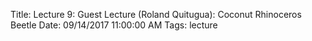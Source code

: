 Title: Lecture 9: Guest Lecture (Roland Quitugua): Coconut Rhinoceros Beetle
Date: 09/14/2017 11:00:00 AM
Tags: lecture
